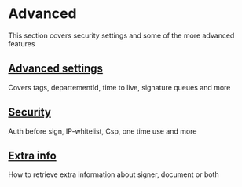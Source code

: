 # Advanced

This section covers security settings and some of the more advanced features

## [Advanced settings](advanced-settings.md)

Covers tags, departementId, time to live, signature queues and more

## [Security](security.md)

Auth before sign, IP-whitelist, Csp, one time use and more

## [Extra info](extra-info/)

How to retrieve extra information about signer, document or both

